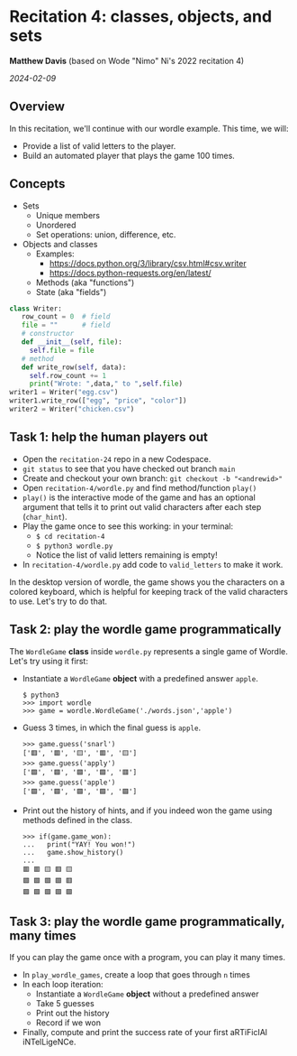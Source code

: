 # Recitation 4: classes, objects, and sets

__Matthew Davis__ (based on Wode "Nimo" Ni's 2022 recitation 4)

_2024-02-09_

## Overview

In this recitation, we'll continue with our wordle example. This time, we will:

* Provide a list of valid letters to the player.
* Build an automated player that plays the game 100 times.

## Concepts

* Sets
  * Unique members
  * Unordered
  * Set operations: union, difference, etc.
* Objects and classes
  * Examples:
    * https://docs.python.org/3/library/csv.html#csv.writer
    * https://docs.python-requests.org/en/latest/ 
  * Methods (aka "functions")
  * State (aka "fields")

```python
class Writer:
   row_count = 0  # field
   file = ""      # field
   # constructor
   def __init__(self, file):
     self.file = file
   # method
   def write_row(self, data):
     self.row_count += 1
     print("Wrote: ",data," to ",self.file)
writer1 = Writer("egg.csv")
writer1.write_row(["egg", "price", "color"])
writer2 = Writer("chicken.csv")
```

## Task 1: help the human players out

* Open the `recitation-24` repo in a new Codespace.
* `git status` to see that you have checked out branch `main`
* Create and checkout your own branch: `git checkout -b "<andrewid>"`
* Open `recitation-4/wordle.py` and find method/function `play()`
* `play()` is the interactive mode of the game and has an optional argument that tells it to print out valid characters after each step (`char_hint`).
* Play the game once to see this working: in your terminal:
  * `$ cd recitation-4`
  * `$ python3 wordle.py`
  * Notice the list of valid letters remaining is empty!
* In `recitation-4/wordle.py` add code to `valid_letters` to make it work.

In the desktop version of wordle, the game shows you the characters on a colored keyboard, which is helpful for keeping track of the valid characters to use. Let's try to do that. 

## Task 2: play the wordle game programmatically

The `WordleGame` __class__ inside `wordle.py` represents a single game of Wordle. Let's try using it first:

* Instantiate a `WordleGame` __object__ with a predefined answer `apple`.
  ```
  $ python3
  >>> import wordle
  >>> game = wordle.WordleGame('./words.json','apple')
  ```
* Guess 3 times, in which the final guess is `apple`.
  ```
  >>> game.guess('snarl')
  ['🟥', '🟥', '🟨', '🟥', '🟨']
  >>> game.guess('apply')
  ['🟩', '🟩', '🟩', '🟩', '🟥']
  >>> game.guess('apple')
  ['🟩', '🟩', '🟩', '🟩', '🟩']
  ```
* Print out the history of hints, and if you indeed won the game using methods defined in the class.
  ```
  >>> if(game.game_won):
  ...   print("YAY! You won!")
  ...   game.show_history()
  ...
  🟥 🟥 🟨 🟥 🟨
  🟩 🟩 🟩 🟩 🟥
  🟩 🟩 🟩 🟩 🟩
  ```

## Task 3: play the wordle game programmatically, many times

If you can play the game once with a program, you can play it many times. 

* In `play_wordle_games`, create a loop that goes through `n` times
* In each loop iteration:
  * Instantiate a `WordleGame` __object__ without a predefined answer
  * Take 5 guesses
  * Print out the history
  * Record if we won
* Finally, compute and print the success rate of your first aRTiFicIAl iNTelLigeNCe.
